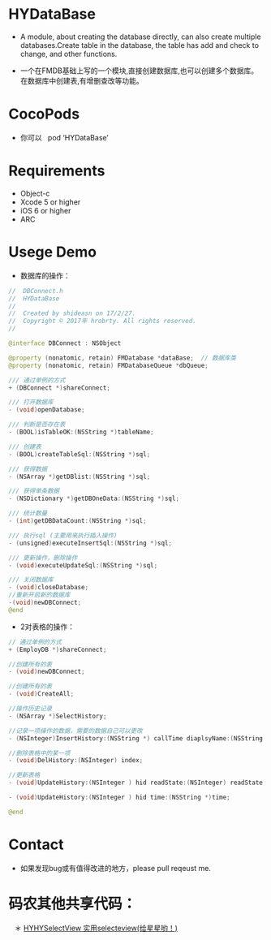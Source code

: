# HYDataBase
- A module, about creating the database directly, can also create multiple databases.Create table in the database, the table has add and check to change, and other functions.

- 一个在FMDB基础上写的一个模块,直接创建数据库,也可以创建多个数据库。在数据库中创建表,有增删查改等功能。

# CocoPods
- 你可以   pod  ‘HYDataBase’

# Requirements
- Object-c
- Xcode 5 or higher
- iOS 6 or higher
- ARC

# Usege Demo

* 数据库的操作：
```java 
//  DBConnect.h
//  HYDataBase
//
//  Created by shideasn on 17/2/27.
//  Copyright © 2017年 hrobrty. All rights reserved.
//

@interface DBConnect : NSObject

@property (nonatomic, retain) FMDatabase *dataBase;  // 数据库类
@property (nonatomic, retain) FMDatabaseQueue *dbQueue;

/// 通过单例的方式
+ (DBConnect *)shareConnect;

/// 打开数据库
- (void)openDatabase;

/// 判断是否存在表
- (BOOL)isTableOK:(NSString *)tableName;

/// 创建表
- (BOOL)createTableSql:(NSString *)sql;

/// 获得数据
- (NSArray *)getDBlist:(NSString *)sql;

/// 获得单条数据
- (NSDictionary *)getDBOneData:(NSString *)sql;

/// 统计数量
- (int)getDBDataCount:(NSString *)sql;

/// 执行sql (主要用来执行插入操作)
- (unsigned)executeInsertSql:(NSString *)sql;

/// 更新操作，删除操作
- (void)executeUpdateSql:(NSString *)sql;

/// 关闭数据库
- (void)closeDatabase;
//重新开启新的数据库
-(void)newDBConnect;
@end
```

* 2对表格的操作：
```java
// 通过单例的方式
+ (EmployDB *)shareConnect;

//创建所有的表
- (void)newDBConnect;

//创建所有的表
- (void)CreateAll;

//操作历史记录
- (NSArray *)SelectHistory;

//记录一项操作的数据，需要的数据自己可以更改
- (NSInteger)InsertHistory:(NSString *) callTime diaplsyName:(NSString *) diaplsyName time:(NSString *) time sipUri:(NSString *) sipUri sipNum:(NSString *) sipNum direction:(NSInteger) direction;

//删除表格中的某一项
- (void)DelHistory:(NSInteger) index;

//更新表格
- (void)UpdateHistory:(NSInteger ) hid readState:(NSInteger) readState time:(NSString *)time;

- (void)UpdateHistory:(NSInteger ) hid time:(NSString *)time;

@end

```

# Contact
   - 如果发现bug或有值得改进的地方，please pull reqeust me.
 
# 码农其他共享代码：
    ＊ [HYHYSelectView  实用selecteview(给星星哟！)](https://github.com/hrobrty/HYDataBase.git)
